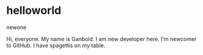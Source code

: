 # helloworld
newone

Hi, everyone. My name is Ganbold. I am new developer here. I'm newcomer to GitHub.
I have spagettis on my table.
